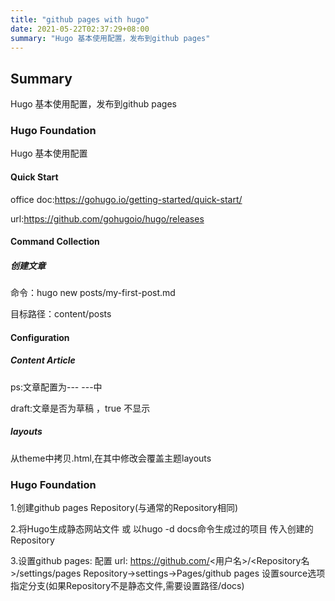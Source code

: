 ```yaml
---
title: "github pages with hugo"
date: 2021-05-22T02:37:29+08:00
summary: "Hugo 基本使用配置，发布到github pages"
---
```


## Summary

Hugo 基本使用配置，发布到github pages

### Hugo Foundation

Hugo 基本使用配置

#### Quick Start

office doc:<https://gohugo.io/getting-started/quick-start/>

url:<https://github.com/gohugoio/hugo/releases>

#### Command Collection

##### 创建文章

命令：hugo new posts/my-first-post.md

目标路径：content/posts

#### Configuration

##### Content Article

ps:文章配置为\-\-\- \-\-\-中

draft:文章是否为草稿 ，true 不显示

##### layouts

从theme中拷贝.html,在其中修改会覆盖主题layouts

### Hugo Foundation

1.创建github pages Repository(与通常的Repository相同)

2.将Hugo生成静态网站文件 或 以hugo -d docs命令生成过的项目 传入创建的Repository

3.设置github pages:
    配置 url:
        https://github.com/<用户名>/<Repository名>/settings/pages
        Repository->settings->Pages/github pages
    设置source选项指定分支(如果Repository不是静态文件,需要设置路径/docs)
    
